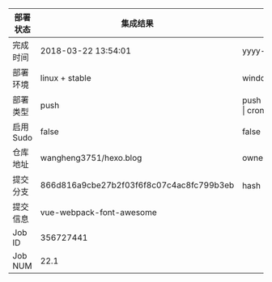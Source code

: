 部署状态 | 集成结果 | 参考值
---|---|---
完成时间 | 2018-03-22 13:54:01 | yyyy-mm-dd hh:mm:ss
部署环境 | linux + stable | window \| linux + stable
部署类型 | push | push \| pull_request \| api \| cron
启用Sudo | false | false \| true
仓库地址 | wangheng3751/hexo.blog | owner_name/repo_name
提交分支 | 866d816a9cbe27b2f03f6f8c07c4ac8fc799b3eb | hash 16位
提交信息 | vue-webpack-font-awesome |
Job ID   | 356727441 | 
Job NUM  | 22.1 | 
